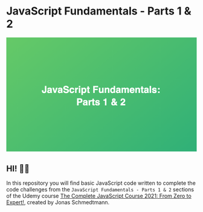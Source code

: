 # JavaScript Fundamentals - Parts 1 & 2

![JavaScript Fundamentals - Parts 1 & 2](./images/js-fundamentals.jpg)

## HI! 👋🏽

In this repository you will find basic JavaScript code written to complete the code challenges from the `JavaScript Fundamentals - Parts 1 & 2` sections of the Udemy course [The Complete JavaScript Course 2021: From Zero to Expert!](https://www.udemy.com/course/the-complete-javascript-course/), created by Jonas Schmedtmann.
